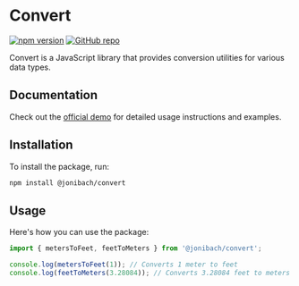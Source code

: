 # Convert

[![npm version](https://img.shields.io/npm/v/@jonibach/convert.svg)](https://www.npmjs.com/package/@jonibach/convert)
[![GitHub repo](https://img.shields.io/badge/GitHub-repo-blue.svg)](https://github.com/JoniBach/from-to-js)

Convert is a JavaScript library that provides conversion utilities for various data types.

## Documentation

Check out the [official demo](https://jonibach.github.io/convert-demo/) for detailed usage instructions and examples.

## Installation
To install the package, run:
```bash
npm install @jonibach/convert
```
## Usage
Here's how you can use the package:
```javascript
import { metersToFeet, feetToMeters } from '@jonibach/convert';

console.log(metersToFeet(1)); // Converts 1 meter to feet
console.log(feetToMeters(3.28084)); // Converts 3.28084 feet to meters
```